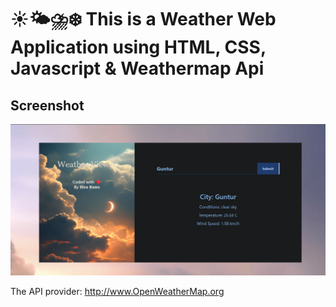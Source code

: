 # ☀️🌤⛈❄️ This is a Weather Web Application using HTML, CSS, Javascript & Weathermap Api

## Screenshot
<img src="https://github.com/im-siva-kona/Weather_Predictor/blob/main/Screenshot%202024-10-27%20223952.png">

The API provider: http://www.OpenWeatherMap.org

